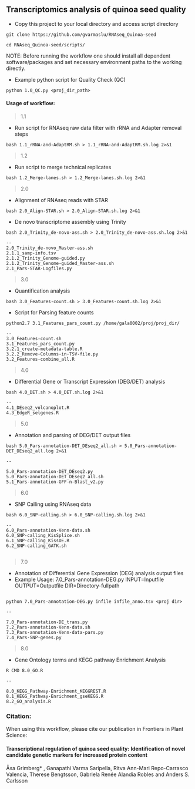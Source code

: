 
## Transcriptomics analysis of quinoa seed quality 



>  
* Copy this project to your local directory and access script directory

```
git clone https://github.com/gvarmaslu/RNAseq_Quinoa-seed

cd RNAseq_Quinoa-seed/scripts/

```

> 
NOTE: Before running the workflow one should install all dependent software/packages and set necessary environment paths to the working directly. 


* Example python script for Quality Check (QC)

```
python 1.0_QC.py <proj_dir_path>

```

#### Usage of workflow:

> 1.1
* Run script for RNAseq raw data filter with rRNA and Adapter removal steps

```
bash 1.1_rRNA-and-AdaptRM.sh > 1.1_rRNA-and-AdaptRM.sh.log 2>&1

```

> 1.2
* Run script to merge technical replicates 

```
bash 1.2_Merge-lanes.sh > 1.2_Merge-lanes.sh.log 2>&1

```

> 2.0

* Alignment of RNAseq reads with STAR

```
bash 2.0_Align-STAR.sh > 2.0_Align-STAR.sh.log 2>&1

```

* De novo transcriptome assembly using Trinity

```
bash 2.0_Trinity_de-novo-ass.sh > 2.0_Trinity_de-novo-ass.sh.log 2>&1

--
2.0_Trinity_de-novo_Master-ass.sh
2.1.1_samp-info.tsv
2.1.2_Trinity_Genome-guided.py
2.1.2_Trinity_Genome-guided_Master-ass.sh
2.1_Pars-STAR-Logfiles.py

```


> 3.0

* Quantification analysis

```
bash 3.0_Features-count.sh > 3.0_Features-count.sh.log 2>&1

```

* Script for Parsing feature counts 

```
python2.7 3.1_Features_pars_count.py /home/gala0002/proj/proj_dir/

--
3.0_Features-count.sh
3.1_Features_pars_count.py
3.2.1_create-metadata-table.R
3.2.2_Remove-Columns-in-TSV-file.py
3.2_Features-combine_all.R
```

> 4.0 

* Differential Gene or Transcript Expression (DEG/DET) analysis

```
bash 4.0_DET.sh > 4.0_DET.sh.log 2>&1

--
4.1_DEseq2_volcanoplot.R
4.3_EdgeR_selgenes.R

```

> 5.0

* Annotation and parsing of DEG/DET output files

```
bash 5.0_Pars-annotation-DET_DEseq2_all.sh > 5.0_Pars-annotation-DET_DEseq2_all.log 2>&1

--

5.0_Pars-annotation-DET_DEseq2.py
5.0_Pars-annotation-DET_DEseq2_all.sh
5.1_Pars-annotation-GFF-n-Blast_v2.py

```
> 6.0

* SNP Calling using RNAseq data

```
bash 6.0_SNP-calling.sh > 6.0_SNP-calling.sh.log 2>&1

--
6.0_Pars-annotation-Venn-data.sh
6.0_SNP-calling_KisSplice.sh
6.1_SNP-calling_KissDE.R
6.2_SNP-calling_GATK.sh


```

> 7.0

* Annotation of Differential Gene Expression (DEG) analysis output files 
* Example Usage: 7.0_Pars-annotation-DEG.py INPUT=Inputfile OUTPUT=Outputfile DIR=Directory-fullpath

```

python 7.0_Pars-annotation-DEG.py infile infile_anno.tsv <proj dir>

--

7.0_Pars-annotation-DE_trans.py
7.2_Pars-annotation-Venn-data.sh
7.3_Pars-annotation-Venn-data-pars.py
7.4_Pars-SNP-genes.py

```

> 8.0

* Gene Ontology terms and KEGG pathway Enrichment Analysis

```
R CMD 8.0_GO.R

--

8.0_KEGG_Pathway-Enrichment_KEGGREST.R
8.1_KEGG_Pathway-Enrichment_gseKEGG.R
8.2_GO_analysis.R

```


### Citation:

When using this workflow, please cite our publication in Frontiers in Plant Science:

#### Transcriptional regulation of quinoa seed quality: Identification of novel candidate genetic markers for increased protein content
Åsa Grimberg* , Ganapathi Varma Saripella, Ritva Ann-Mari Repo-Carrasco Valencia, Therese Bengtsson, Gabriela Renée Alandia Robles and Anders S. Carlsson
